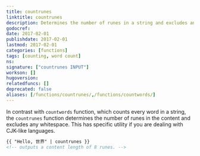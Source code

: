 ```yaml
---
title: countrunes
linktitle: countrunes
description: Determines the number of runes in a string and excludes any whitespace.
godocref:
date: 2017-02-01
publishdate: 2017-02-01
lastmod: 2017-02-01
categories: [functions]
tags: [counting, word count]
ns:
signature: ["countrunes INPUT"]
workson: []
hugoversion:
relatedfuncs: []
deprecated: false
aliases: [/functions/countrunes/,/functions/countwords/]
---
```


In contrast with `countwords` function, which counts every word in a string, the `countrunes` function determines the number of runes in the content and excludes any whitespace. This has specific utility if you are dealing with CJK-like languages.

```html
{{ "Hello, 世界" | countrunes }}
<!-- outputs a content length of 8 runes. -->
```

[pagevars]: /variables/page/
